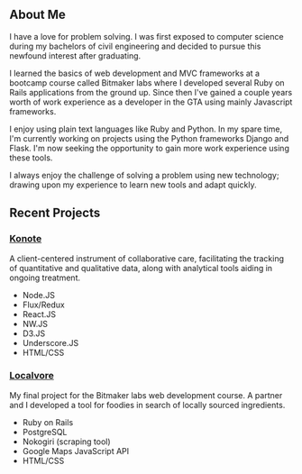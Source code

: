 ## About Me

I have a love for problem solving. I was first exposed to computer science during my bachelors of civil engineering and decided to pursue this newfound interest after graduating. 

I learned the basics of web development and MVC frameworks at a bootcamp course called Bitmaker labs where I developed several Ruby on Rails applications from the ground up. Since then I've gained a couple years worth of work experience as a developer in the GTA using mainly Javascript frameworks.

I enjoy using plain text languages like Ruby and Python. In my spare time, I'm currently working on projects using the Python frameworks Django and Flask. I'm now seeking the opportunity to gain more work experience using these tools.

I always enjoy the challenge of solving a problem using new technology; drawing upon my experience to learn new tools and adapt quickly.

## Recent Projects
### [Konote](http://konote.ca)
A client-centered instrument of collaborative care, facilitating the tracking of quantitative and qualitative data, along with analytical tools aiding in ongoing treatment.
- Node.JS
- Flux/Redux
- React.JS
- NW.JS
- D3.JS
- Underscore.JS
- HTML/CSS

### [Localvore](http://localvore.herokuapp.com)
My final project for the Bitmaker labs web development course. A partner and I developed a tool for foodies in search of locally sourced ingredients.
- Ruby on Rails
- PostgreSQL
- Nokogiri (scraping tool)
- Google Maps JavaScript API
- HTML/CSS
